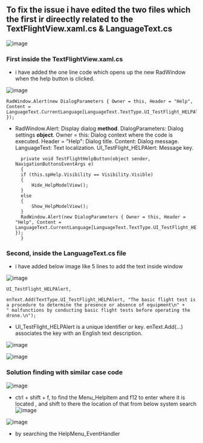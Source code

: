 ## To fix the issue i have edited the two files which the first ir direectly related to the TextFlightView.xaml.cs & LanguageText.cs

![image](https://github.com/UbaydullohML/Bug_FIX_Ales/assets/75980506/6d005e62-6dc3-44c0-8525-175e3617aa6e)

### First inside the TextFlightView.xaml.cs
- i have added the one line code which opens up the new RadWindow when the help button is clicked.
  
![image](https://github.com/UbaydullohML/Bug_FIX_Ales/assets/75980506/5d5ad339-8120-4431-9e62-5d83b992d50c)

    RadWindow.Alert(new DialogParameters { Owner = this, Header = "Help", Content = LanguageText.CurrentLanguage[LanguageText.TextType.UI_TestFlight_HELPAlert] });
- RadWindow.Alert: Display dialog **method**.
DialogParameters: Dialog settings **object**.
Owner = this: Dialog context where the code is executed.
Header = "Help": Dialog title.
Content: Dialog message.
LanguageText: Text localization.
UI_TestFlight_HELPAlert: Message key.   

        private void TestFlightHelpButton(object sender, NavigationButtonsEventArgs e)
        {
        if (this.spHelp.Visibility == Visibility.Visible)
        {
            Hide_HelpModelView();
        }
        else
        {
            Show_HelpModelView();
        }
        RadWindow.Alert(new DialogParameters { Owner = this, Header = "Help", Content = LanguageText.CurrentLanguage[LanguageText.TextType.UI_TestFlight_HELPAlert] });
        }



### Second, inside the LanguageText.cs file
- i have added below image like 5 lines to add the text inside window
  
![image](https://github.com/UbaydullohML/Bug_FIX_Ales/assets/75980506/dcf6c663-30d3-4a28-b635-41ccff425dd1)

    UI_TestFlight_HELPAlert,

    enText.Add(TextType.UI_TestFlight_HELPAlert, "The basic flight test is a procedure to determine the presence or absence of equipment\n" +
    " malfunctions by conducting basic flight tests before operating the drone.\n");

- UI_TestFlight_HELPAlert is a unique identifier or key. enText.Add(...) associates the key with an English text description.

![image](https://github.com/UbaydullohML/Bug_FIX_Ales/assets/75980506/2dedbd9a-8d9f-4241-9437-72054da78769)

![image](https://github.com/UbaydullohML/Bug_FIX_Ales/assets/75980506/115e159e-04c1-4f66-9bae-241b1879d6a2)












### Solution finding with similar case code
![image](https://github.com/UbaydullohML/Bug_FIX_Ales/assets/75980506/f13a1ff4-d702-441e-8acb-5061ecfb2801)

- ctrl + shift + f, to find the Menu_HelpItem and f12 to enter where it is located , and shift to there the location of that from below system search
![image](https://github.com/UbaydullohML/Bug_FIX_Ales/assets/75980506/f759cc65-5a53-49de-a0fb-e8974cba1e21)

![image](https://github.com/UbaydullohML/Bug_FIX_Ales/assets/75980506/b48122f4-554e-42b5-af7e-3860160c4bd1)
- by searching the HelpMenu_EventHandler

